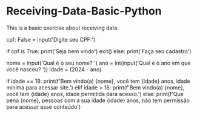 # Receiving-Data-Basic-Python
This is a basic exercise about receiving data.

cpf: False = input('Digite seu CPF:')

if cpf is True:
    print('Seja bem vindo')
    exit()
else:
    print('Faça seu cadastro')

nome = input('Qual é o seu nome? ')
ano = int(input('Qual é o ano em que você nasceu? '))
idade = (2024 - ano)

if idade == 18:
    print(f'Bem vindo(a) {nome}, você tem {idade} anos, idade mínima para acessar site.')
elif idade > 18:
    print(f'Bem vindo(a) {nome}, você tem {idade} anos, idade permitida para acesso.')
else:
    print(f'Que pena {nome}, pessoas com a sua idade {idade} anos, não tem permissão para acessar esse conteúdo')
